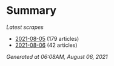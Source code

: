 # Summary
*Latest scrapes*
* [2021-08-05](https://github.com/nuuuwan/news_lk/blob/data/news_lk.2021-08-05.json) (179 articles)
* [2021-08-06](https://github.com/nuuuwan/news_lk/blob/data/news_lk.2021-08-06.json) (42 articles)

*Generated at 06:08AM, August 06, 2021*